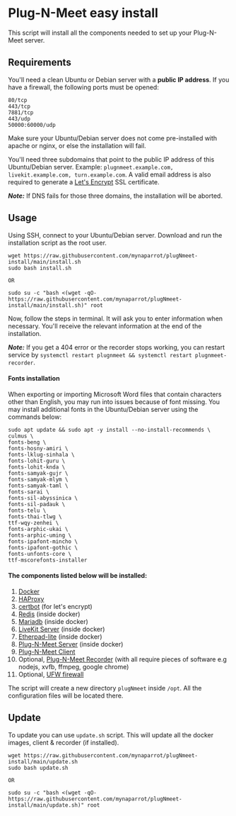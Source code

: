 # Plug-N-Meet easy install

This script will install all the components needed to set up your Plug-N-Meet server.

## Requirements

You'll need a clean Ubuntu or Debian server with a **public IP address**. If you have a firewall, the following ports must be
opened:

```
80/tcp
443/tcp
7881/tcp
443/udp
50000:60000/udp
```

Make sure your Ubuntu/Debian server does not come pre-installed with apache or nginx, or else the installation will fail.

You'll need three subdomains that point to the public IP address of this Ubuntu/Debian server.
Example: ```plugnmeet.example.com, livekit.example.com, turn.example.com```. A valid email address is also required to
generate a [Let's Encrypt](https://letsencrypt.org/) SSL certificate.

***Note:*** If DNS fails for those three domains, the installation will be aborted.

## Usage

Using SSH, connect to your Ubuntu/Debian server. Download and run the installation script as the root user.

```
wget https://raw.githubusercontent.com/mynaparrot/plugNmeet-install/main/install.sh
sudo bash install.sh

OR

sudo su -c "bash <(wget -qO- https://raw.githubusercontent.com/mynaparrot/plugNmeet-install/main/install.sh)" root
```

Now, follow the steps in terminal. It will ask you to enter information when necessary. You'll receive the relevant
information at the end of the installation.

***Note:*** If you get a 404 error or the recorder stops working, you can restart service
by `systemctl restart plugnmeet && systemctl restart plugnmeet-recorder`.

#### Fonts installation 
When exporting or importing Microsoft Word files that contain characters other than English, you may run into issues because of font missing. You may install additional fonts in the Ubuntu/Debian server using the commands below:

```
sudo apt update && sudo apt -y install --no-install-recommends \
culmus \
fonts-beng \
fonts-hosny-amiri \
fonts-lklug-sinhala \
fonts-lohit-guru \
fonts-lohit-knda \
fonts-samyak-gujr \
fonts-samyak-mlym \
fonts-samyak-taml \
fonts-sarai \
fonts-sil-abyssinica \
fonts-sil-padauk \
fonts-telu \
fonts-thai-tlwg \
ttf-wqy-zenhei \
fonts-arphic-ukai \
fonts-arphic-uming \
fonts-ipafont-mincho \
fonts-ipafont-gothic \
fonts-unfonts-core \
ttf-mscorefonts-installer
```
#### The components listed below will be installed:

1) [Docker](https://docs.docker.com/engine/install/ubuntu/)
2) [HAProxy](https://www.haproxy.org/)
3) [certbot](https://certbot.eff.org/) (for let's encrypt)
4) [Redis](https://hub.docker.com/_/redis) (inside docker)
5) [Mariadb](https://hub.docker.com/_/mariadb) (inside docker)
6) [LiveKit Server](https://github.com/livekit/livekit-server) (inside docker)
7) [Etherpad-lite](https://github.com/mynaparrot/plugNmeet-etherpad) (inside docker)
8) [Plug-N-Meet Server](https://github.com/mynaparrot/plugNmeet-server) (inside docker)
9) [Plug-N-Meet Client](https://github.com/mynaparrot/plugNmeet-client)
10) Optional, [Plug-N-Meet Recorder](https://github.com/mynaparrot/plugNmeet-recorder) (with all require pieces of
    software e.g nodejs, xvfb, ffmpeg, google chrome)
11) Optional, [UFW firewall](https://help.ubuntu.com/community/UFW)

The script will create a new directory `plugNmeet` inside `/opt`. All the configuration files will be located there.

## Update
To update you can use `update.sh` script. This will update all the docker images, client & recorder (if installed).

```
wget https://raw.githubusercontent.com/mynaparrot/plugNmeet-install/main/update.sh
sudo bash update.sh

OR

sudo su -c "bash <(wget -qO- https://raw.githubusercontent.com/mynaparrot/plugNmeet-install/main/update.sh)" root
```